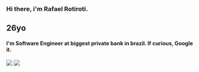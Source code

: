 ### Hi there, i'm Rafael Rotiroti. 
## 26yo
#### I'm Software Engineer at biggest private bank in brazil. If curious, Google it.
<div>
  <a href="https://www.linkedin.com/in/rotirotirafa/" target="_blank"><img src="https://img.shields.io/badge/-LinkedIn-%230077B5?style=for-the-badge&logo=linkedin&logoColor=white" target="_blank"></a> 
  <a href = "mailto:rotirotirafa@gmail.com"><img src="https://img.shields.io/badge/-Gmail-c14438?style=for-the-badge&logo=gmail&logoColor=white" target="_blank"></a>
</div>
<!--
**rotirotirafa/rotirotirafa** is a ✨ _special_ ✨ repository because its `README.md` (this file) appears on your GitHub profile.

Here are some ideas to get you started:

- 🔭 I’m currently working on ...
- 🌱 I’m currently learning ...
- 👯 I’m looking to collaborate on ...
- 🤔 I’m looking for help with ...
- 💬 Ask me about ...
- 📫 How to reach me: ...
- 😄 Pronouns: ...
- ⚡ Fun fact: ...
-->
